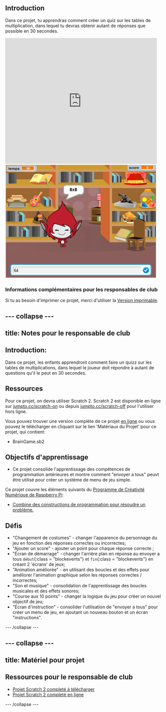 ## Introduction

Dans ce projet, tu apprendras comment créer un quiz sur les tables de multiplication, dans lequel tu devras obtenir autant de réponses que possible en 30 secondes.

<div class="scratch-preview">
  <iframe allowtransparency="true" width="485" height="402" src="https://scratch.mit.edu/projects/embed/42225768/?autostart=false" frameborder="0"></iframe>
  <img src="images/brain-final.png">
</div>

### Informations complémentaires pour les responsables de club

Si tu as besoin d'imprimer ce projet, merci d'utiliser la [Version imprimable](https://projects.raspberrypi.org/en/projects/brain-game/print).

## \--- collapse \---

## title: Notes pour le responsable de club

## Introduction:

Dans ce projet, les enfants apprendront comment faire un quizz sur les tables de multiplications, dans lequel le joueur doit répondre à autant de questions qu'il le peut en 30 secondes.

## Ressources

Pour ce projet, on devra utiliser Scratch 2. Scratch 2 est disponible en ligne sur [jumpto.cc/scratch-on](http://jumpto.cc/scratch-on) ou depuis [jumpto.cc/scratch-off](http://jumpto.cc/scratch-off) pour l'utiliser hors ligne.

Vous pouvez trouver une version complète de ce projet [en ligne](http://scratch.mit.edu/projects/42225768/#editor) ou vous pouvez le télécharger en cliquant sur le lien 'Matériaux du Projet' pour ce projet, qui contient:

* BrainGame.sb2

## Objectifs d'apprentissage

* Ce projet consolide l'apprentissage des compétences de programmation antérieures et montre comment "envoyer a tous" peuvt être utilisé pour créer un système de menu de jeu simple.

Ce projet couvre les éléments suivants du [Programme de Créativité Numérique de Raspberry Pi](http://rpf.io/curriculum):

* [Combine des constructions de programmation pour résoudre un problème.](https://www.raspberrypi.org/curriculum/programming/builder)

## Défis

* "Changement de costumes" - changer l'apparence du personnage du jeu en fonction des réponses correctes ou incorrectes;
* "Ajouter un score" - ajouter un point pour chaque réponse correcte ;
* "Écran de démarrage" - changer l'arrière plan en réponse au envoyer a tous `début`{:class = "blockevents"} et `fin`{:class = "blockevents"} en créant 2 'écrans' de jeux;
* "Animation améliorée" - en utilisant des boucles et des effets pour améliorer l'animation graphique selon les réponses correctes / incorrectes;
* "Son et musique" - consolidation de l'apprentissage des boucles musicales et des effets sonores;
* "Course aux 10 points" - changer la logique du jeu pour créer un nouvel objectif de jeu;
* "Écran d'instruction" - consolider l'utilisation de "envoyer a tous" pour créer un menu de jeu, en ajoutant un nouveau bouton et un écran "instructions".

\--- /collapse \---

## \--- collapse \---

## title: Matériel pour projet

## Ressources pour le responsable de club

* [Projet Scratch 2 completé à télécharger](resources/BrainGame.sb2)
* [Projet Scratch 2 completé en ligne](http://scratch.mit.edu/projects/42225768/#editor)

\--- /collapse \---